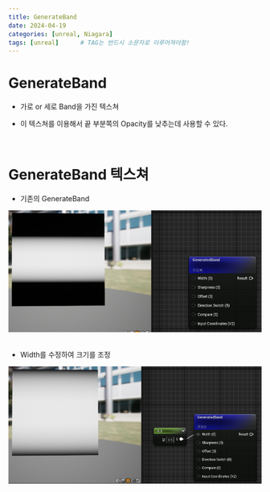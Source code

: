 ```yaml
---
title: GenerateBand
date: 2024-04-19
categories: [unreal, Niagara]
tags: [unreal]		# TAG는 반드시 소문자로 이루어져야함!
---
```


# GenerateBand

* 가로 or 세로 Band을 가진 텍스쳐

* 이 텍스쳐를 이용해서 끝 부분쪽의 Opacity를 낮추는데 사용할 수 있다.

<br>

# GenerateBand 텍스쳐

* 기존의 GenerateBand

<center><img src="./../../../assets/img/Unreal/Niagara/GenerateBand/GenerateBandTex.png"></center>


<br>

* Width를 수정하여 크기를 조정

<center><img src="./../../../assets/img/Unreal/Niagara/GenerateBand/GenerateBandTex-0.5.png"></center>


<br>